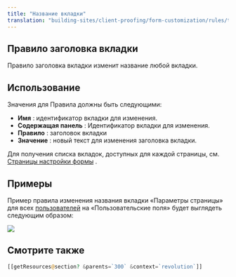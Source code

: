 ```yaml
---
title: "Название вкладки"
translation: "building-sites/client-proofing/form-customization/rules/tab-title"
---
```


## Правило заголовка вкладки

Правило заголовка вкладки изменит название любой вкладки.

## Использование

Значения для Правила должны быть следующими:

- **Имя** : идентификатор вкладки для изменения.
- **Содержащая панель** : Идентификатор вкладки для изменения.
- **Правило** : заголовок вкладки
- **Значение** : новый текст для изменения заголовка вкладки.

Для получения списка вкладок, доступных для каждой страницы, см. [Страницы настройки формы](display/revolution20/Form+Customization+Pages "Страницы настройки формы") .

## Примеры

Пример правила изменения названия вкладки «Параметры страницы» для всех [пользователей](display/revolution20/Users "пользователей") на «Пользовательские поля» будет выглядеть следующим образом:

![](fc-tabTitle.png)

## Смотрите также

```php
[[getResources@section? &parents=`300` &context=`revolution`]]
```

